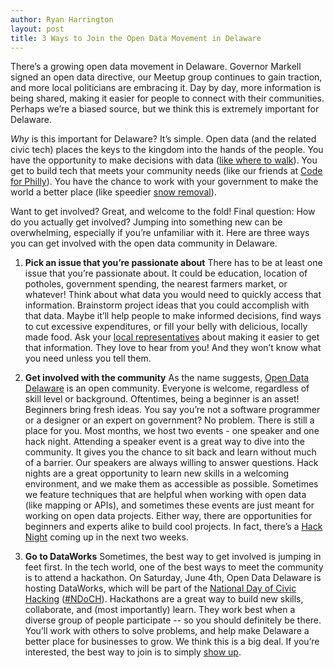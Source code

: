 ```yaml
---
author: Ryan Harrington
layout: post
title: 3 Ways to Join the Open Data Movement in Delaware
---
```


There’s a growing open data movement in Delaware.  Governor Markell signed an open data directive, our Meetup group continues to gain traction, and more local politicians are embracing it.  Day by day, more information is being shared, making it easier for people to connect with their communities.  Perhaps we’re a biased source, but we think this is extremely important for Delaware.

*Why* is this important for Delaware?  It’s simple.  Open data (and the related civic tech) places the keys to the kingdom into the hands of the people.  You have the opportunity to make decisions with data ([like where to walk](http://technical.ly/delaware/2016/04/22/ben-trigg-updated-popular-interactive-crime-map-wilmington/)).  You get to build tech that meets your community needs (like our friends at [Code for Philly](https://codeforphilly.org/)).  You have the chance to work with your government to make the world a better place (like speedier [snow removal](http://technical.ly/delaware/2016/01/26/go-something-cool-delaware-snow-plow-data/)).

Want to get involved? Great, and welcome to the fold!  Final question: How do you actually get involved?  Jumping into something new can be overwhelming, especially if you’re unfamiliar with it.  Here are three ways you can get involved with the open data community in Delaware.

1. **Pick an issue that you’re passionate about**
There has to be at least one issue that you’re passionate about. It could be education, location of potholes, government spending, the nearest farmers market, or whatever!  Think about what data you would need to quickly access that information.  Brainstorm project ideas that you could accomplish with that data.  Maybe it’ll help people to make informed decisions, find ways to cut excessive expenditures, or fill your belly with delicious, locally made food.  Ask your [local representatives](http://legis.delaware.gov/legislature.nsf/lookup/know_your_legislators?open&nav=leginfo) about making it easier to get that information.  They love to hear from you!  And they won’t know what you need unless you tell them.


2. **Get involved with the community**
As the name suggests, [Open Data Delaware](http://www.opendatadelaware.com/) is an open community.  Everyone is welcome, regardless of skill level or background.  Oftentimes, being a beginner is an asset!  Beginners bring fresh ideas.  You say you’re not a software programmer or a designer or an expert on government?  No problem.  There is still a place for you.  Most months, we host two events - one speaker and one hack night.  Attending a speaker event is a great way to dive into the community.  It gives you the chance to sit back and learn without much of a barrier.  Our speakers are always willing to answer questions.  Hack nights are a great opportunity to learn new skills in a welcoming environment, and we make them as accessible as possible.  Sometimes we feature techniques that are helpful when working with open data (like mapping or APIs), and sometimes these events are just meant for working on open data projects.  Either way, there are opportunities for beginners and experts alike to build cool projects.  In fact, there’s a [Hack Night](http://www.meetup.com/Open-Data-Delaware/events/231027327/) coming up in the next two weeks.


3. **Go to DataWorks**
Sometimes, the best way to get involved is jumping in feet first.  In the tech world, one of the best ways to meet the community is to attend a hackathon.  On Saturday, June 4th, Open Data Delaware is hosting DataWorks, which will be part of the [National Day of Civic Hacking](https://www.codeforamerica.org/events/national-day-2016) ([#NDoCH](https://twitter.com/search?q=%23ndoch&src=typd)).  Hackathons are a great way to build new skills, collaborate, and (most importantly) learn.  They work best when a diverse group of people participate -- so you should definitely be there.  You’ll work with others to solve problems, and help make Delaware a better place for businesses to grow.  We think this is a big deal.  If you’re interested, the best way to join is to simply [show up](http://dataworks.opendatadelaware.com/).

